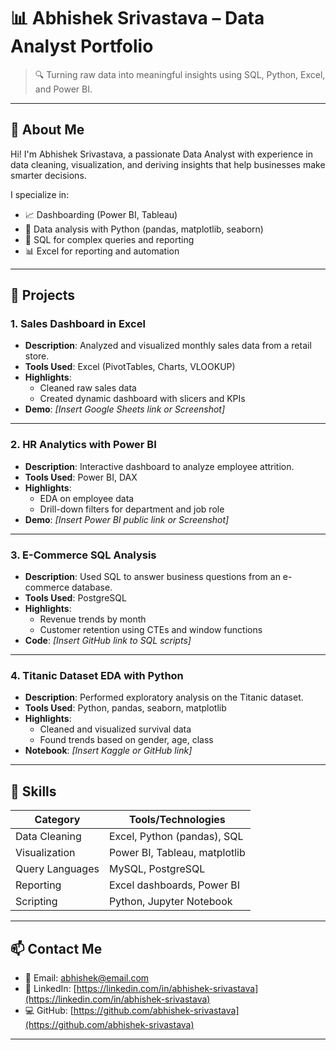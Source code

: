# 📊 Abhishek Srivastava – Data Analyst Portfolio

> 🔍 Turning raw data into meaningful insights using SQL, Python, Excel, and Power BI.

---

## 👋 About Me

Hi! I'm Abhishek Srivastava, a passionate Data Analyst with experience in data cleaning, visualization, and deriving insights that help businesses make smarter decisions.

I specialize in:
- 📈 Dashboarding (Power BI, Tableau)
- 🐍 Data analysis with Python (pandas, matplotlib, seaborn)
- 💾 SQL for complex queries and reporting
- 📊 Excel for reporting and automation

---

## 📂 Projects

### 1. Sales Dashboard in Excel
- **Description**: Analyzed and visualized monthly sales data from a retail store.
- **Tools Used**: Excel (PivotTables, Charts, VLOOKUP)
- **Highlights**:
  - Cleaned raw sales data
  - Created dynamic dashboard with slicers and KPIs
- **Demo**: *[Insert Google Sheets link or Screenshot]*

---

### 2. HR Analytics with Power BI
- **Description**: Interactive dashboard to analyze employee attrition.
- **Tools Used**: Power BI, DAX
- **Highlights**:
  - EDA on employee data
  - Drill-down filters for department and job role
- **Demo**: *[Insert Power BI public link or Screenshot]*

---

### 3. E-Commerce SQL Analysis
- **Description**: Used SQL to answer business questions from an e-commerce database.
- **Tools Used**: PostgreSQL
- **Highlights**:
  - Revenue trends by month
  - Customer retention using CTEs and window functions
- **Code**: *[Insert GitHub link to SQL scripts]*

---

### 4. Titanic Dataset EDA with Python
- **Description**: Performed exploratory analysis on the Titanic dataset.
- **Tools Used**: Python, pandas, seaborn, matplotlib
- **Highlights**:
  - Cleaned and visualized survival data
  - Found trends based on gender, age, class
- **Notebook**: *[Insert Kaggle or GitHub link]*

---

## 🧰 Skills

| Category         | Tools/Technologies                  |
|------------------|-------------------------------------|
| Data Cleaning    | Excel, Python (pandas), SQL         |
| Visualization    | Power BI, Tableau, matplotlib       |
| Query Languages  | MySQL, PostgreSQL                   |
| Reporting        | Excel dashboards, Power BI          |
| Scripting        | Python, Jupyter Notebook            |

---

## 📫 Contact Me

- 📧 Email: abhishek@email.com  
- 💼 LinkedIn: [https://linkedin.com/in/abhishek-srivastava](https://linkedin.com/in/abhishek-srivastava)  
- 💻 GitHub: [https://github.com/abhishek-srivastava](https://github.com/abhishek-srivastava)

---
